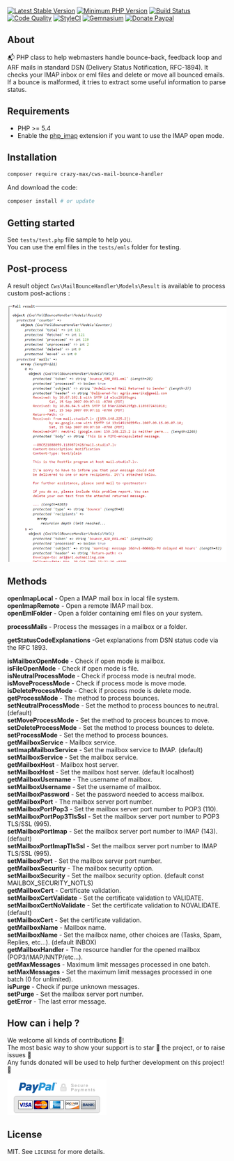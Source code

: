 [![Latest Stable Version](https://img.shields.io/packagist/v/crazy-max/cws-mail-bounce-handler.svg?style=flat-square)](https://packagist.org/packages/crazy-max/cws-mail-bounce-handler)
[![Minimum PHP Version](https://img.shields.io/badge/php-%3E%3D%205.3.2-8892BF.svg?style=flat-square)](https://php.net/)
[![Build Status](https://img.shields.io/travis/crazy-max/CwsMailBounceHandler/master.svg?style=flat-square)](https://travis-ci.org/crazy-max/CwsMailBounceHandler)
[![Code Quality](https://img.shields.io/codacy/grade/8f7ffe61570648478edabbd77dcad644.svg?style=flat-square)](https://www.codacy.com/app/crazy-max/CwsMailBounceHandler)
[![StyleCI](https://styleci.io/repos/9326633/shield?style=flat-square)](https://styleci.io/repos/9326633)
[![Gemnasium](https://img.shields.io/gemnasium/crazy-max/CwsMailBounceHandler.svg?style=flat-square)](https://gemnasium.com/github.com/crazy-max/CwsMailBounceHandler)
[![Donate Paypal](https://img.shields.io/badge/donate-paypal-7057ff.svg?style=flat-square)](https://www.paypal.com/cgi-bin/webscr?cmd=_s-xclick&hosted_button_id=AWMYVUM32F6SN)

## About

📬 PHP class to help webmasters handle bounce-back, feedback loop and ARF mails in standard DSN (Delivery Status Notification, RFC-1894).
It checks your IMAP inbox or eml files and delete or move all bounced emails.
If a bounce is malformed, it tries to extract some useful information to parse status.

## Requirements

* PHP >= 5.4
* Enable the [php_imap](http://php.net/manual/en/book.imap.php) extension if you want to use the IMAP open mode.

## Installation

```bash
composer require crazy-max/cws-mail-bounce-handler
```

And download the code:

```bash
composer install # or update
```

## Getting started

See `tests/test.php` file sample to help you.<br />
You can use the eml files in the `tests/emls` folder for testing.

## Post-process

A result object `Cws\MailBounceHandler\Models\Result` is available to process custom post-actions :

![](.res/example.png)

## Methods

**openImapLocal** - Open a IMAP mail box in local file system.<br />
**openImapRemote** - Open a remote IMAP mail box.<br />
**openEmlFolder** - Open a folder containing eml files on your system.<br />

**processMails** - Process the messages in a mailbox or a folder.<br />

**getStatusCodeExplanations** -Get explanations from DSN status code via the RFC 1893.<br />

**isMailboxOpenMode** - Check if open mode is mailbox.<br />
**isFileOpenMode** - Check if open mode is file.<br />
**isNeutralProcessMode** - Check if process mode is neutral mode.<br />
**isMoveProcessMode** - Check if process mode is move mode.<br />
**isDeleteProcessMode** - Check if process mode is delete mode.<br />
**getProcessMode** - The method to process bounces.<br />
**setNeutralProcessMode** - Set the method to process bounces to neutral. (default)<br />
**setMoveProcessMode** - Set the method to process bounces to move.<br />
**setDeleteProcessMode** - Set the method to process bounces to delete.<br />
**setProcessMode** - Set the method to process bounces.<br />
**getMailboxService** - Mailbox service.<br />
**setImapMailboxService** - Set the mailbox service to IMAP. (default)<br />
**setMailboxService** - Set the mailbox service.<br />
**getMailboxHost** - Mailbox host server.<br />
**setMailboxHost** - Set the mailbox host server. (default localhost)<br />
**getMailboxUsername** - The username of mailbox.<br />
**setMailboxUsername** - Set the username of mailbox.<br />
**setMailboxPassword** - Set the password needed to access mailbox.<br />
**getMailboxPort** - The mailbox server port number.<br />
**setMailboxPortPop3** - Set the mailbox server port number to POP3 (110).<br />
**setMailboxPortPop3TlsSsl** - Set the mailbox server port number to POP3 TLS/SSL (995).<br />
**setMailboxPortImap** - Set the mailbox server port number to IMAP (143). (default)<br />
**setMailboxPortImapTlsSsl** - Set the mailbox server port number to IMAP TLS/SSL (995).<br />
**setMailboxPort** - Set the mailbox server port number.<br />
**getMailboxSecurity** - The mailbox security option.<br />
**setMailboxSecurity** - Set the mailbox security option. (default const MAILBOX_SECURITY_NOTLS)<br />
**getMailboxCert** - Certificate validation.<br />
**setMailboxCertValidate** - Set the certificate validation to VALIDATE.<br />
**setMailboxCertNoValidate** - Set the certificate validation to NOVALIDATE. (default)<br />
**setMailboxCert** - Set the certificate validation.<br />
**getMailboxName** - Mailbox name.<br />
**setMailboxName** - Set the mailbox name, other choices are (Tasks, Spam, Replies, etc...). (default INBOX)<br />
**getMailboxHandler** - The resource handler for the opened mailbox (POP3/IMAP/NNTP/etc...).<br />
**getMaxMessages** - Maximum limit messages processed in one batch.<br />
**setMaxMessages** - Set the maximum limit messages processed in one batch (0 for unlimited).<br />
**isPurge** - Check if purge unknown messages.<br />
**setPurge** - Set the mailbox server port number.<br />
**getError** - The last error message.<br />

## How can i help ?

We welcome all kinds of contributions :raised_hands:!<br />
The most basic way to show your support is to star :star2: the project, or to raise issues :speech_balloon:<br />
Any funds donated will be used to help further development on this project! :gift_heart:

[![Donate Paypal](.res/paypal.png)](https://www.paypal.com/cgi-bin/webscr?cmd=_s-xclick&hosted_button_id=AWMYVUM32F6SN)

## License

MIT. See `LICENSE` for more details.
